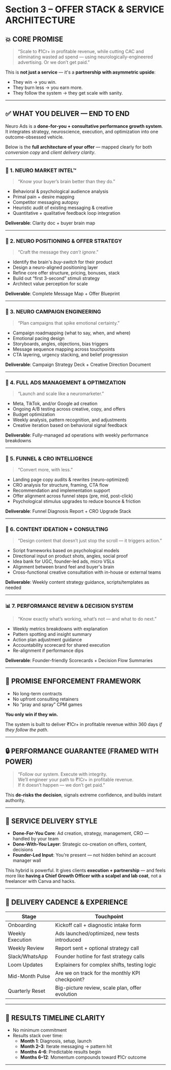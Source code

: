 # Section 3 – OFFER STACK & SERVICE ARCHITECTURE

## 💥 CORE PROMISE

> “Scale to ₹1Cr+ in profitable revenue, while cutting CAC and eliminating wasted ad spend — using neurologically-engineered advertising. Or we don’t get paid.”

This is **not just a service** — it's a **partnership with asymmetric upside**:
- They win → you win.
- They burn less → you earn more.
- They follow the system → they get scale with sanity.

---

## ✅ WHAT YOU DELIVER — END TO END

Neuro Ads is a **done-for-you + consultative performance growth system**.  
It integrates strategy, neuroscience, execution, and optimization into one outcome-obsessed vehicle.

Below is the **full architecture of your offer** — mapped clearly for both *conversion copy* and *client delivery clarity*.

---

### 🧠 1. NEURO MARKET INTEL™
> “Know your buyer’s brain better than they do.”

- Behavioral & psychological audience analysis  
- Primal pain + desire mapping  
- Competitor messaging autopsy  
- Heuristic audit of existing messaging & creative  
- Quantitative + qualitative feedback loop integration

**Deliverable**: Clarity doc + buyer brain map

---

### 🧱 2. NEURO POSITIONING & OFFER STRATEGY
> “Craft the message they *can’t ignore*.”

- Identify the brain's *buy-switch* for their product  
- Design a neuro-aligned positioning layer  
- Refine core offer structure, pricing, bonuses, stack  
- Build out “first 3-second” stimuli strategy  
- Architect value perception for scale

**Deliverable**: Complete Message Map + Offer Blueprint

---

### 🎯 3. NEURO CAMPAIGN ENGINEERING
> “Plan campaigns that spike emotional certainty.”

- Campaign roadmapping (what to say, when, and where)  
- Emotional pacing design  
- Storyboards, angles, objections, bias triggers  
- Message sequence mapping across touchpoints  
- CTA layering, urgency stacking, and belief progression

**Deliverable**: Campaign Strategy Deck + Creative Direction Document

---

### 📢 4. FULL ADS MANAGEMENT & OPTIMIZATION
> “Launch and scale like a neuromarketer.”

- Meta, TikTok, and/or Google ad creation  
- Ongoing A/B testing across creative, copy, and offers  
- Budget optimization  
- Weekly analysis, pattern recognition, and adjustments  
- Creative iteration based on behavioral signal feedback

**Deliverable**: Fully-managed ad operations with weekly performance breakdowns

---

### 🧬 5. FUNNEL & CRO INTELLIGENCE
> “Convert more, with less.”

- Landing page copy audits & rewrites (neuro-optimized)  
- CRO analysis for structure, framing, CTA flow  
- Recommendation and implementation support  
- Offer alignment across funnel steps (pre, mid, post-click)  
- Psychological stimulus upgrades to reduce bounce & friction

**Deliverable**: Funnel Diagnosis Report + CRO Upgrade Stack

---

### 🎥 6. CONTENT IDEATION + CONSULTING
> “Design content that doesn’t just stop the scroll — it triggers action.”

- Script frameworks based on psychological models  
- Directional input on product shots, angles, social proof  
- Idea bank for UGC, founder-led ads, micro VSLs  
- Alignment between brand feel and buyer's brain  
- Cross-functional creative consultation with in-house or external teams

**Deliverable**: Weekly content strategy guidance, scripts/templates as needed

---

### 📊 7. PERFORMANCE REVIEW & DECISION SYSTEM
> “Know exactly what’s working, what’s not — and what to do next.”

- Weekly metrics breakdowns with explanation  
- Pattern spotting and insight summary  
- Action plan adjustment guidance  
- Accountability scorecard for shared execution  
- Re-alignment if performance dips

**Deliverable**: Founder-friendly Scorecards + Decision Flow Summaries

---

## 🧠 PROMISE ENFORCEMENT FRAMEWORK

- No long-term contracts  
- No upfront consulting retainers  
- No “pray and spray” CPM games

**You only win if they win.**

The system is built to deliver ₹1Cr+ in profitable revenue within 360 days *if they follow the path*.

---

## 🔒 PERFORMANCE GUARANTEE (FRAMED WITH POWER)

> “Follow our system. Execute with integrity.  
We’ll engineer your path to ₹1Cr+ in profitable revenue.  
If it doesn’t happen — we don’t get paid.”

This **de-risks the decision**, signals extreme confidence, and builds instant authority.

---

## 🧱 SERVICE DELIVERY STYLE

- **Done-For-You Core**: Ad creation, strategy, management, CRO — handled by your team
- **Done-With-You Layer**: Strategic co-creation on offers, content, decisions
- **Founder-Led Input**: You’re present — not hidden behind an account manager wall

This hybrid is powerful. It gives clients **execution + partnership** — and feels more like **having a Chief Growth Officer with a scalpel and lab coat**, not a freelancer with Canva and hacks.

---

## 🔄 DELIVERY CADENCE & EXPERIENCE

| Stage            | Touchpoint |
|------------------|------------|
| Onboarding       | Kickoff call + diagnostic intake form |
| Weekly Execution | Ads launched/optimized, new tests introduced |
| Weekly Review    | Report sent + optional strategy call |
| Slack/WhatsApp   | Founder hotline for fast strategy calls |
| Loom Updates     | Explainers for complex shifts, testing logic |
| Mid-Month Pulse  | Are we on track for the monthly KPI checkpoint? |
| Quarterly Reset  | Big-picture review, scale plan, offer evolution |

---

## 🔂 RESULTS TIMELINE CLARITY

- No minimum commitment
- Results stack over time:  
  - **Month 1**: Diagnosis, setup, launch  
  - **Month 2–3**: Iterate messaging → pattern hit  
  - **Months 4–6**: Predictable results begin  
  - **Months 6–12**: Momentum compounds toward ₹1Cr outcome

---

